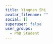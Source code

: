 ```yaml
---
title: Yingnan Shi
avatar_filename: ""
social: []
superuser: false
user_groups:
  - PhD Student
---
```

